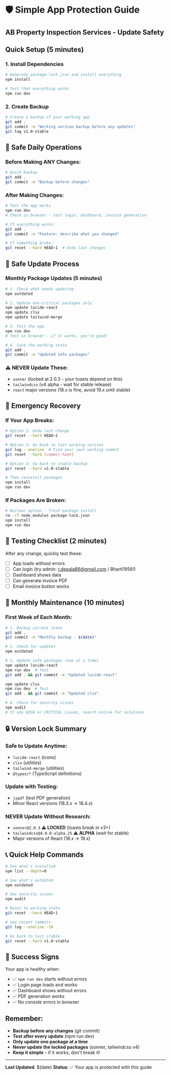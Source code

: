 # 🛡️ Simple App Protection Guide
## AB Property Inspection Services - Update Safety

## Quick Setup (5 minutes)

### 1. Install Dependencies
```bash
# Generate package-lock.json and install everything
npm install

# Test that everything works
npm run dev
```

### 2. Create Backup
```bash
# Create a backup of your working app
git add .
git commit -m "Working version backup before any updates"
git tag v1.0-stable
```

## 🚀 Safe Daily Operations

### Before Making ANY Changes:
```bash
# Quick backup
git add .
git commit -m "Backup before changes"
```

### After Making Changes:
```bash
# Test the app works
npm run dev
# Check in browser - test login, dashboard, invoice generation

# If everything works:
git add .
git commit -m "Feature: describe what you changed"

# If something broke:
git reset --hard HEAD~1  # Undo last changes
```

## 🔧 Safe Update Process

### Monthly Package Updates (5 minutes)
```bash
# 1. Check what needs updating
npm outdated

# 2. Update non-critical packages only
npm update lucide-react
npm update clsx
npm update tailwind-merge

# 3. Test the app
npm run dev
# Test in browser - if it works, you're good!

# 4. Save the working state
git add .
git commit -m "Updated safe packages"
```

### ⚠️ NEVER Update These:
- `sonner` (locked at 2.0.3 - your toasts depend on this)
- `tailwindcss` (v4 alpha - wait for stable release)
- `react` major versions (18.x is fine, avoid 19.x until stable)

## 🚨 Emergency Recovery

### If Your App Breaks:
```bash
# Option 1: Undo last change
git reset --hard HEAD~1

# Option 2: Go back to last working version
git log --oneline  # Find your last working commit
git reset --hard [commit-hash]

# Option 3: Go back to stable backup
git reset --hard v1.0-stable

# Then reinstall packages
npm install
npm run dev
```

### If Packages Are Broken:
```bash
# Nuclear option - fresh package install
rm -rf node_modules package-lock.json
npm install
npm run dev
```

## 📱 Testing Checklist (2 minutes)

After any change, quickly test these:
- [ ] App loads without errors
- [ ] Can login (try admin: r.depala86@gmail.com / Bharti1956!)
- [ ] Dashboard shows data
- [ ] Can generate invoice PDF
- [ ] Email invoice button works

## 🎯 Monthly Maintenance (10 minutes)

### First Week of Each Month:
```bash
# 1. Backup current state
git add .
git commit -m "Monthly backup - $(date)"

# 2. Check for updates
npm outdated

# 3. Update safe packages (one at a time)
npm update lucide-react
npm run dev  # Test
git add . && git commit -m "Updated lucide-react"

npm update clsx
npm run dev  # Test
git add . && git commit -m "Updated clsx"

# 4. Check for security issues
npm audit
# If any HIGH or CRITICAL issues, search online for solutions
```

## 🔒 Version Lock Summary

### Safe to Update Anytime:
- `lucide-react` (icons)
- `clsx` (utilities) 
- `tailwind-merge` (utilities)
- `@types/*` (TypeScript definitions)

### Update with Testing:
- `jspdf` (test PDF generation)
- Minor React versions (18.3.x → 18.4.x)

### NEVER Update Without Research:
- `sonner@2.0.3` ⚠️ **LOCKED** (toasts break in v3+)
- `tailwindcss@4.0.0-alpha.25` ⚠️ **ALPHA** (wait for stable)
- Major versions of React (18.x → 19.x)

## 📞 Quick Help Commands

```bash
# See what's installed
npm list --depth=0

# See what's outdated
npm outdated

# See security issues
npm audit

# Reset to working state
git reset --hard HEAD~1

# See recent commits
git log --oneline -10

# Go back to last stable
git reset --hard v1.0-stable
```

## 🎉 Success Signs

Your app is healthy when:
- ✅ `npm run dev` starts without errors
- ✅ Login page loads and works
- ✅ Dashboard shows without errors
- ✅ PDF generation works
- ✅ No console errors in browser

## Remember:
- **Backup before any changes** (git commit)
- **Test after every update** (npm run dev)  
- **Only update one package at a time**
- **Never update the locked packages** (sonner, tailwindcss v4)
- **Keep it simple** - if it works, don't break it!

---
**Last Updated**: $(date)
**Status**: ✅ Your app is protected with this guide